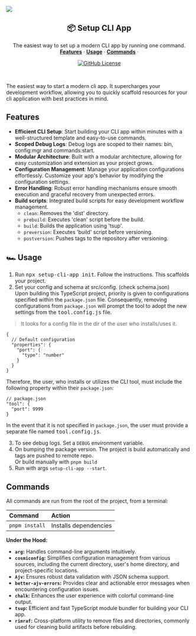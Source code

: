 <a href="https://github.com/phukon/setup-cli-app">
  <img src="https://github.com/phukon/setup-cli-app/assets/60285613/e5269230-ad4a-42fd-89dd-c59cc949008b"/>
</a>


<h2 align="center">📦 Setup CLI App</h2>

<p align="center">
    The easiest way to set up a modern CLI app by running one command.
    <br />
    <a href="#features"><strong>Features</strong></a> ·
    <a href="#%EF%B8%8F-usage"><strong>Usage</strong></a> ·
    <a href="#commands"><strong>Commands</strong></a> ·
</p>

<p align="center">
  <a href="https://github.com/phukon/setup-cli-app/blob/main/LICENSE">
   <img alt="GitHub License" src="https://img.shields.io/github/license/phukon/setup-cli-app">
  </a>
</p>

<br/>

The easiest way to start a modern cli app. It supercharges your development workflow, allowing you to quickly scaffold resources for your cli application with best practices in mind.

## Features

- **Efficient CLI Setup**: Start building your CLI app within minutes with a well-structured template and easy-to-use commands.
- **Scoped Debug Logs**: Debug logs are scoped to their names: bin, config:mgr and commands:start.
- **Modular Architecture**: Built with a modular architecture, allowing for easy customization and extension as your project grows.
- **Configuration Management**: Manage your application configurations effortlessly. Customize your app's behavior by modifying the configuration settings.
- **Error Handling**: Robust error handling mechanisms ensure smooth execution and graceful recovery from unexpected errors.
- **Build scripts**: Integrated build scripts for easy development workflow management.
  - `clean`: Removes the 'dist' directory.
  - `prebuild`: Executes 'clean' script before the build.
  - `build`: Builds the application using 'tsup'.
  - `preversion`: Executes 'build' script before versioning.
  - `postversion`: Pushes tags to the repository after versioning.

## 🏎️ Usage

1. Run <kbd>npx setup-cli-app init</kbd>. Follow the instructions. This scaffolds your project.
2. Set your config and schema at src/config. (check schema.json)<br/>
Upon building this TypeScript project, priority is given to configurations specified within the `package.json` file. Consequently, removing configurations from `package.json` will prompt the tool to adopt the new settings from the <kbd>tool.config.js</kbd> file.

> It looks for a config file in the dir of the user who installs/uses it.
```
{
  // Default configuration
  "properties": {
    "port": {
      "type": "number"
    }
  }
}
```

Therefore, the user, who installs or utilizes the CLI tool, must include the following property within their `package.json`:

```
// package.json
"tool": {
  "port": 9999
}
```

In the event that it is not specified in `package.json`, the user must provide a separate file named <kbd>tool.config.js</kbd>.

3. To see debug logs. Set a `DEBUG` environment variable.
4. On bumping the package version. The project is build automatically and tags are pushed to remote repo.<br/>Or build manually with `pnpm build`
5. Run with args `setup-cli-app --start`.

## Commands

All commands are run from the root of the project, from a terminal:

| Command        | Action                |
| :------------- | :-------------------- |
| `pnpm install` | Installs dependencies |


**Under the Hood:**

- **`arg`:** Handles command-line arguments intuitively.
- **`cosmiconfig`:** Simplifies configuration management from various sources, including the current directory, user's home directory, and project-specific locations.
- **`Ajv`:** Ensures robust data validation with JSON schema support.
- **`better-ajv-errors`:** Provides clear and actionable error messages when encountering configuration issues.
- **`chalk`:** Enhances the user experience with colorful command-line output.
- **`tsup`:** Efficient and fast TypeScript module bundler for building your CLI app.
- **`rimraf`:** Cross-platform utility to remove files and directories, commonly used for cleaning build artifacts before rebuilding.
